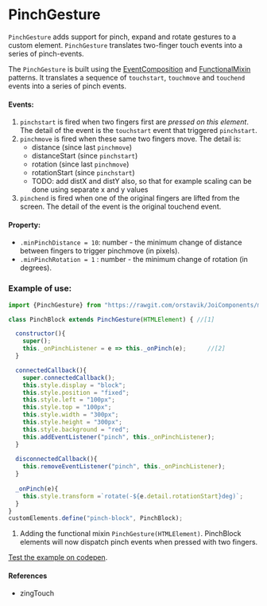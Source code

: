 # PinchGesture
`PinchGesture` adds support for pinch, expand and rotate gestures to a custom element.
`PinchGesture` translates two-finger touch events into a series of pinch-events.

The `PinchGesture` is built using the [EventComposition](Pattern4_EventComposition.md) and 
[FunctionalMixin](../chapter2/Pattern2_FunctionalMixin.md) patterns. 
It translates a sequence of `touchstart`, `touchmove` and `touchend` events into a series of 
pinch events.

#### Events:
1. `pinchstart` is fired when two fingers first are *pressed on this element*.
The detail of the event is the `touchstart` event that triggered `pinchstart`.
2. `pinchmove` is fired when these same two fingers move.
The detail is:
   * distance        (since last `pinchmove`)
   * distanceStart   (since `pinchstart`)
   * rotation        (since last `pinchmove`)
   * rotationStart   (since `pinchstart`)
   * TODO: add distX and distY also, 
     so that for example scaling can be done 
     using separate x and y values 
3. `pinchend` is fired when one of the original fingers are lifted from the screen.
The detail of the event is the original touchend event.

#### Property:
* `.minPinchDistance = 10`: number - the minimum change of distance between fingers to trigger pinchmove (in pixels).
* `.minPinchRotation = 1` : number - the minimum change of rotation (in degrees).    

### Example of use:

```javascript
import {PinchGesture} from "https://rawgit.com/orstavik/JoiComponents/master/src/gestures/Pinch.js";

class PinchBlock extends PinchGesture(HTMLElement) { //[1]

  constructor(){
    super();
    this._onPinchListener = e => this._onPinch(e);      //[2]
  }

  connectedCallback(){
    super.connectedCallback();
    this.style.display = "block"; 
    this.style.position = "fixed"; 
    this.style.left = "100px";
    this.style.top = "100px";
    this.style.width = "300px";
    this.style.height = "300px";
    this.style.background = "red";
    this.addEventListener("pinch", this._onPinchListener);
  }
  
  disconnectedCallback(){
    this.removeEventListener("pinch", this._onPinchListener);    
  }
  
  _onPinch(e){
    this.style.transform =`rotate(-${e.detail.rotationStart}deg)`;
  }
}
customElements.define("pinch-block", PinchBlock);
```                                                                   
1. Adding the functional mixin `PinchGesture(HTMLElement)`. 
PinchBlock elements will now dispatch pinch events when pressed with two fingers.

[Test the example on codepen](https://codepen.io/orstavik/pen/rvBopM).

#### References
* zingTouch
